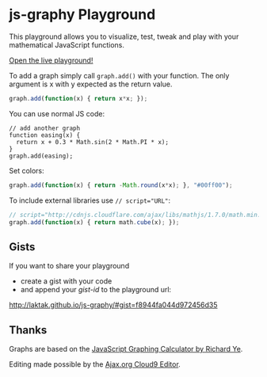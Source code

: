 # js-graphy Playground

This playground allows you to visualize, test, tweak and play with your mathematical JavaScript functions.

[Open the live playground!](http://laktak.github.io/js-graphy/)

To add a graph simply call `graph.add()` with your function. The only argument is x with y expected as the return value.

```js
graph.add(function(x) { return x*x; });
```

You can use normal JS code:

```
// add another graph
function easing(x) {
  return x + 0.3 * Math.sin(2 * Math.PI * x);
}
graph.add(easing);
```

Set colors:

```js
graph.add(function(x) { return -Math.round(x*x); }, "#00ff00");
```

To include external libraries use `// script="URL"`:

```js
// script="http://cdnjs.cloudflare.com/ajax/libs/mathjs/1.7.0/math.min.js"
graph.add(function(x) { return math.cube(x); });
```

## Gists

If you want to share your playground

- create a gist with your code
- and append your *gist-id* to the playground url:

http://laktak.github.io/js-graphy/#gist=f8944fa044d972456d35

## Thanks

Graphs are based on the [JavaScript Graphing Calculator by Richard Ye](https://github.com/yerich/Graphr).

Editing made possible by the [Ajax.org Cloud9 Editor](https://github.com/ajaxorg/ace).



